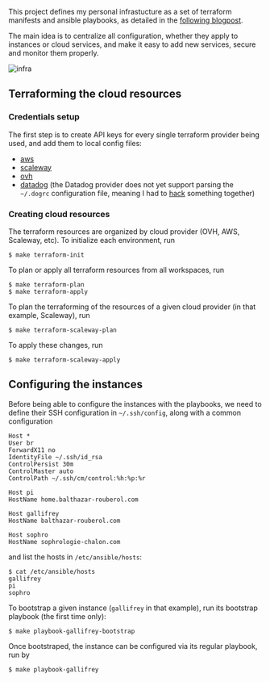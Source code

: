This project defines my personal infrastucture as a set of terraform manifests and ansible playbooks, as detailed in the [following blogpost](https://blog.balthazar-rouberol.com/managing-my-infra-like-its-2019).

The main idea is to centralize all configuration, whether they apply to instances or cloud services, and make it easy to add new services, secure and monitor them properly.

![infra](https://user-images.githubusercontent.com/480131/150144356-3c6f946e-bb21-4f7e-8964-5cdca8deb473.png)

## Terraforming the cloud resources

### Credentials setup

The first step is to create API keys for every single terraform provider being used, and add them to local config files:

- [aws](https://www.terraform.io/docs/providers/aws/index.html)
- [scaleway](https://www.terraform.io/docs/providers/aws/index.html#shared-credentials-file)
- [ovh](https://www.terraform.io/docs/providers/ovh/index.html#configuration-of-the-provider)
- [datadog](https://www.terraform.io/docs/providers/datadog/index.html#argument-reference) (the Datadog provider does not yet support parsing the `~/.dogrc` configuration file, meaning I had to [hack](https://github.com/brouberol/infrastructure/blob/master/terraform/env.sh#L1) something together)

### Creating cloud resources

The terraform resources are organized by cloud provider (OVH, AWS, Scaleway, etc). To initialize each environment, run

```console
$ make terraform-init
```

To plan or apply all terraform resources from all workspaces, run

```console
$ make terraform-plan
$ make terraform-apply
```

To plan the terraforming of the resources of a given cloud provider (in that example, Scaleway), run

```console
$ make terraform-scaleway-plan
```

To apply these changes, run

```console
$ make terraform-scaleway-apply
```

## Configuring the instances

Before being able to configure the instances with the playbooks, we need to define their SSH configuration in `~/.ssh/config`, along with a common configuration

```
Host *
User br
ForwardX11 no
IdentityFile ~/.ssh/id_rsa
ControlPersist 30m
ControlMaster auto
ControlPath ~/.ssh/cm/control:%h:%p:%r

Host pi
HostName home.balthazar-rouberol.com

Host gallifrey
HostName balthazar-rouberol.com

Host sophro
HostName sophrologie-chalon.com
```

and list the hosts in `/etc/ansible/hosts`:

```console
$ cat /etc/ansible/hosts
gallifrey
pi
sophro
```

To bootstrap a given instance (`gallifrey` in that example), run its bootstrap playbook (the first time only):

```console
$ make playbook-gallifrey-bootstrap
```

Once bootstraped, the instance can be configured via its regular playbook, run by

```console
$ make playbook-gallifrey
```
